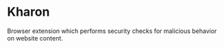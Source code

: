 # Kharon
Browser extension which performs security checks for malicious behavior on website content.
